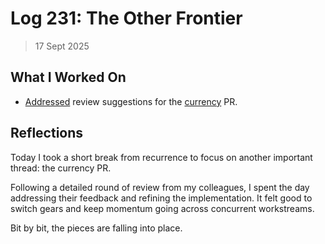 # Log 231: The Other Frontier

> 17 Sept 2025

## What I Worked On

- [Addressed] review suggestions for the [currency] PR.

## Reflections

Today I took a short break from recurrence to focus on another important thread:
the currency PR.

Following a detailed round of review from my colleagues, I spent the day
addressing their feedback and refining the implementation. It felt good to
switch gears and keep momentum going across concurrent workstreams.

Bit by bit, the pieces are falling into place.

[Addressed]: https://github.com/shaavan/rust-lightning/commits/currency-30
[currency]: https://github.com/lightningdevkit/rust-lightning/pull/3964
